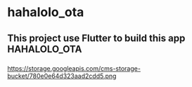 # hahalolo_ota
 
 ## This project use Flutter to build this app HAHALOLO_OTA

###
https://storage.googleapis.com/cms-storage-bucket/780e0e64d323aad2cdd5.png
